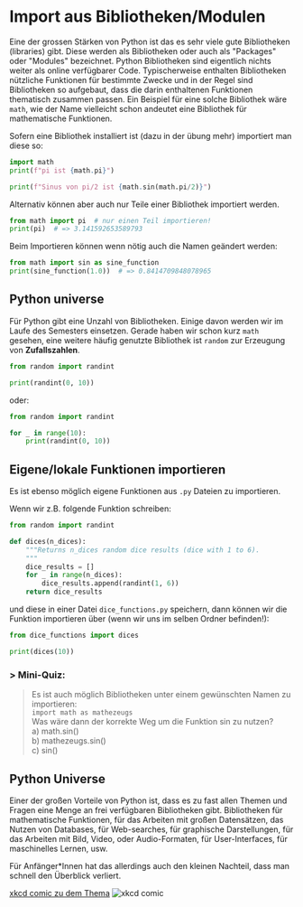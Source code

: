# Import aus Bibliotheken/Modulen

Eine der grossen Stärken von Python ist das es sehr viele gute Bibliotheken (libraries) gibt. Diese werden als Bibliotheken oder auch als "Packages" oder "Modules" bezeichnet. Python Bibliotheken sind eigentlich nichts weiter als online verfügbarer Code. Typischerweise enthalten Bibliotheken nützliche Funktionen für bestimmte Zwecke und in der Regel sind Bibliotheken so aufgebaut, dass die darin enthaltenen Funktionen thematisch zusammen passen. Ein Beispiel für eine solche Bibliothek wäre `math`, wie der Name vielleicht schon andeutet eine Bibliothek für mathematische Funktionen.

Sofern eine Bibliothek installiert ist (dazu in der übung mehr) importiert man diese so:

```python
import math
print(f"pi ist {math.pi}")

print(f"Sinus von pi/2 ist {math.sin(math.pi/2)}")
```

Alternativ können aber auch nur Teile einer Bibliothek importiert werden.
```python
from math import pi  # nur einen Teil importieren!
print(pi)  # => 3.141592653589793
```

Beim Importieren können wenn nötig auch die Namen geändert werden:
```python
from math import sin as sine_function
print(sine_function(1.0))  # => 0.8414709848078965
```

## Python universe
Für Python gibt eine Unzahl von Bibliotheken. Einige davon werden wir im Laufe des Semesters einsetzen. Gerade haben wir schon kurz `math` gesehen, eine weitere häufig genutzte Bibliothek ist `random` zur Erzeugung von **Zufallszahlen**.

```python
from random import randint

print(randint(0, 10))
```

oder:
```python
from random import randint

for _ in range(10):
    print(randint(0, 10))
```

## Eigene/lokale Funktionen importieren
Es ist ebenso möglich eigene Funktionen aus `.py` Dateien zu importieren.

Wenn wir z.B. folgende Funktion schreiben:
```python
from random import randint

def dices(n_dices):
    """Returns n_dices random dice results (dice with 1 to 6).
    """
    dice_results = []
    for _ in range(n_dices):
        dice_results.append(randint(1, 6))
    return dice_results
```
und diese in einer Datei `dice_functions.py` speichern, dann können wir die Funktion importieren über (wenn wir uns im selben Ordner befinden!):

<!-- pytest-codeblocks:skip -->
```python
from dice_functions import dices

print(dices(10))
```


### > Mini-Quiz:
> Es ist auch möglich Bibliotheken unter einem gewünschten Namen zu importieren:  
`import math as mathezeugs`  
> Was wäre dann der korrekte Weg um die Funktion sin zu nutzen?  
> a) math.sin()  
> b) mathezeugs.sin()  
> c) sin()


## Python Universe
Einer der großen Vorteile von Python ist, dass es zu fast allen Themen und Fragen eine Menge an frei verfügbaren Bibliotheken gibt. Bibliotheken für mathematische Funktionen, für das Arbeiten mit großen Datensätzen, das Nutzen von Databases, für Web-searches, für graphische Darstellungen, für das Arbeiten mit Bild, Video, oder Audio-Formaten, für User-Interfaces, für maschinelles Lernen, usw.

Für Anfänger*Innen hat das allerdings auch den kleinen Nachteil, dass man schnell den Überblick verliert.

[xkcd comic zu dem Thema](https://xkcd.com/1987)
![xkcd comic](https://imgs.xkcd.com/comics/python_environment_2x.png)
